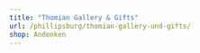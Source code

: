 ```yaml
---
title: "Thomian Gallery & Gifts"
url: /phillipsburg/thomian-gallery-und-gifts/
shop: Andenken
---
```

